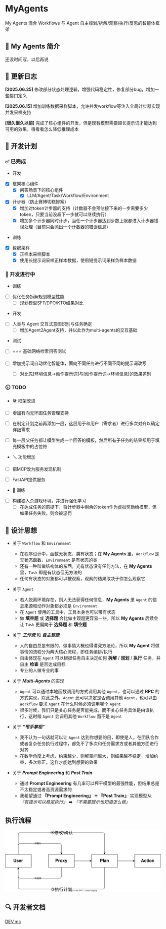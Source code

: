# MyAgents

My Agents 混合 Workflows 与 Agent 自主规划/拆解/观察/执行/反思的智能体框架

## 📖  My Agents 简介

还没时间写，以后再说

## 📑 更新日志

**[2025.06.25]** 修改部分状态处理逻辑，增强代码稳定性，修复部分bug，增加一些接口定义

**[2025.06.15]** 增加训练数据采样脚本，允许并发workflow等注入全局计步器实现并发采样支持

**[很久很久以前]** 完成了核心组件的开发，但是现有模型需要超长提示词才能达到可用的效果，得看看怎么降低推理成本

## 📅 开发计划

### ✅ 已完成

- 开发
- [x] 框架核心组件
  - [x] 问答场景下的核心组件
    - [x] LLM/Agent/Task/Workflow/Environment

- [x] 计步器（防止赛博切糕惨案）
  - [x] 增加对token计步器的支持（计数器不会预估接下来的一步需要多少token，只要当前没超下一步就可以继续执行）
  - [x] 增加多个计步器同时计步，当任一个计步器达到步数上限都进入计步器错误处理（目前只会抛出一个计数器的错误信息）

- 训练
- [x] 数据采样
  - [x] 正样本采样脚本
  - [x] 使用长提示词采样正样本数据，使用短提示词采样负样本数据

### 🔧 开发进行中

- 训练
- [ ] 优化任务拆解规划模型性能
  - [ ] 规划模型SFT/DPO/KTO结果对比

- 开发
- [ ] 人类与 Agent 交互式意图识别与任务确定
  - [ ] 增加Agent2Agent支持，并以此作为multi-agents的交互基础

- 测试
- [ ] ⭐⭐⭐ 基础网络检索问答测试

- [ ] 增加提示词自动优化智能体，面向不同任务进行不同不同的提示词改写
  - [ ] 对比先[环境信息->动作提示词]与[动作提示词->环境信息]的效果差别

### 🕥 TODO

- 🛠️ 框架改进
- [ ] 增加有向无环图任务管理支持


- [ ] 在制定计划之前再添加一层，这层用于和用户（需求者）进行多次对齐以确定详细需求

- [ ] 每一层父任务都让模型生成一个回答的模板，然后所有子任务的结果都用于填充模板中的占位符

- 🪛 功能增加
- [ ] 把MCP改为服务发现机制

- [ ] FastAPI提供服务

- 💪 训练
- [ ] 构建狼人杀游戏环境，并进行强化学习
  - [ ] 在达成任务的前提下，将计步器中剩余的token作为虚拟奖励给模型，但如果任务失败，则会被惩罚

## 🧠 设计思想

- 关于 `Workflow` 和 `Environment`
  - 在程序设计中，函数无状态，类有状态；在 **My Agents** 里，`Workflow` 是无状态函数，`Environment` 是有状态的类
  - 还有一种叫做结构体的东西，光有状态没有任何方法，在 **My Agents** 里，`Task` 即是有状态但无方法的
  - 任何有状态的对象都可以被观察，观察的结果取决于你怎么观察它

- 关于 `Agent`
  - 若人脱离环境存在，则人无法获得任何信息，**My Agents** 里 `Agent` 的信息来源和动作对象都必须是 `Environment`
  - 在 `Agent` 使用的工具中，工具本身也可以带有状态
  - 做 **填空题** 或 **选择题** 会比做主观题更容易一些，所以 **My Agents** 后续会让 `Task` 更偏向于 **选择题** 和 **填空题**

- 关于 ***工作流*** 和 ***自主智能***
  - 人的自由总是有限的，做事情大概也得讲究方法论，所以 **My Agent** 将做事情的流程分为两大核心流程，即任务编排/执行
  - 自由体现在 `Agent` 可以根据任务自主决定如何 **拆解** / **规划** / **执行** 任务，并自主 **检查** 是否达成目标
  - 专业的人做专业的事

- 关于 ***Multi-Agents*** 的实现
  - `Agent` 可以通过本地函数调用的方式调用其他 `Agent`，也可以通过 **RPC** 的方式实现，除此之外，`Agent` 还可以决定是否调用其他 `Agent`，也可以由 `Workflow` 要求 `Agent` 在什么时候必须调用哪个 `Agent`
  - 很多时候，我们只是关心任务是否能完成，而不关心任务具体是由谁执行，这时候 `Agent` 会调用其他 `Workflow` 而不是 `Agent`

- 关于 ***“甩手掌柜”***
  - 我不认为一句话就可以让 `Agent` 达到你想要的目，即使是人，在团队合作或者复杂任务执行过程中，都免不了多次和任务需求方或者其他方面进行对齐
  - 在数学角度上考虑，约束越少，则解空间越大，则结果越不稳定，增加约束，多次修正，这样才能达到想要的效果

- 关于 ***Prompt Engineering*** 和 ***Post Train***
  - 通过 **Prompt Engineering** 有几率可以榨干模型的最强性能，但结果总是不太稳定或者高资源需求的
  - 我希望通过 **『Prompt Engineering』** ➕ **『Post Train』** 实现模型从 *『有提示可以稳定执行』* ➡️ *『不需要提示也知道怎么做』*

## 执行流程

![workflow](./assets/workflow.svg)

## 🔍 开发者文档

[DEV.mc](./myagents/DEV.md)
